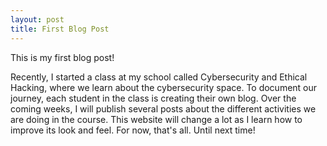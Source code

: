 ```yaml
---
layout: post
title: First Blog Post
---
```


This is my first blog post!

Recently, I started a class at my school called Cybersecurity and Ethical Hacking, where we learn about the cybersecurity space. To document our journey, each student in the class is creating their own blog. Over the coming weeks, I will publish several posts about the different activities we are doing in the course. This website will change a lot as I learn how to improve its look and feel. For now, that's all. Until next time!
